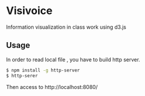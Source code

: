 # Visivoice

Information visualization in class work using d3.js

## Usage

In order to read local file , you have to build http server.

```bash
$ npm install -g http-server
$ http-serer
```

Then access to http://localhost:8080/
